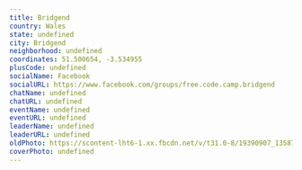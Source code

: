 ```yaml
---
title: Bridgend
country: Wales
state: undefined
city: Bridgend
neighborhood: undefined
coordinates: 51.500654, -3.534955
plusCode: undefined
socialName: Facebook
socialURL: https://www.facebook.com/groups/free.code.camp.bridgend
chatName: undefined
chatURL: undefined
eventName: undefined
eventURL: undefined
leaderName: undefined
leaderURL: undefined
oldPhoto: https://scontent-lht6-1.xx.fbcdn.net/v/t31.0-8/19390907_1358754020827183_800307080888221255_o.jpg?oh=25ca43091c31b06e61ddcbe6b2e9b43a&oe=59DB78BB
coverPhoto: undefined
---
```

